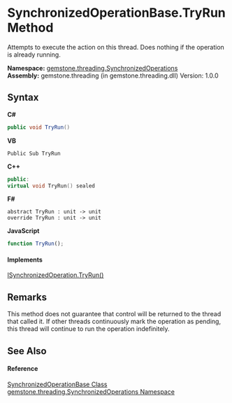 # SynchronizedOperationBase.TryRun Method 
 

Attempts to execute the action on this thread. Does nothing if the operation is already running.

**Namespace:**&nbsp;<a href="1f40f322-ebc7-b97d-11c0-ccf540bd3b46">gemstone.threading.SynchronizedOperations</a><br />**Assembly:**&nbsp;gemstone.threading (in gemstone.threading.dll) Version: 1.0.0

## Syntax

**C#**<br />
``` C#
public void TryRun()
```

**VB**<br />
``` VB
Public Sub TryRun
```

**C++**<br />
``` C++
public:
virtual void TryRun() sealed
```

**F#**<br />
``` F#
abstract TryRun : unit -> unit 
override TryRun : unit -> unit 
```

**JavaScript**<br />
``` JavaScript
function TryRun();
```


#### Implements
<a href="5c52933f-95c3-2231-e8f8-8b1b13b2e383">ISynchronizedOperation.TryRun()</a><br />

## Remarks
This method does not guarantee that control will be returned to the thread that called it. If other threads continuously mark the operation as pending, this thread will continue to run the operation indefinitely.

## See Also


#### Reference
<a href="8a08de6d-bbac-0406-89f3-5e0f87457eb3">SynchronizedOperationBase Class</a><br /><a href="1f40f322-ebc7-b97d-11c0-ccf540bd3b46">gemstone.threading.SynchronizedOperations Namespace</a><br />